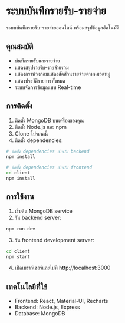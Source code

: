 # ระบบบันทึกรายรับ-รายจ่าย

ระบบบันทึกรายรับ-รายจ่ายออนไลน์ พร้อมสรุปข้อมูลอัตโนมัติ

## คุณสมบัติ

- บันทึกรายรับและรายจ่าย
- แสดงสรุปรายรับ-รายจ่ายรวม
- แสดงกราฟวงกลมแสดงสัดส่วนรายจ่ายตามหมวดหมู่
- แสดงประวัติรายการทั้งหมด
- ระบบจัดการข้อมูลแบบ Real-time

## การติดตั้ง

1. ติดตั้ง MongoDB บนเครื่องของคุณ
2. ติดตั้ง Node.js และ npm
3. Clone โปรเจคนี้
4. ติดตั้ง dependencies:

```bash
# ติดตั้ง dependencies สำหรับ backend
npm install

# ติดตั้ง dependencies สำหรับ frontend
cd client
npm install
```

## การใช้งาน

1. เริ่มต้น MongoDB service
2. รัน backend server:

```bash
npm run dev
```

3. รัน frontend development server:

```bash
cd client
npm start
```

4. เปิดเบราว์เซอร์และไปที่ http://localhost:3000

## เทคโนโลยีที่ใช้

- Frontend: React, Material-UI, Recharts
- Backend: Node.js, Express
- Database: MongoDB 